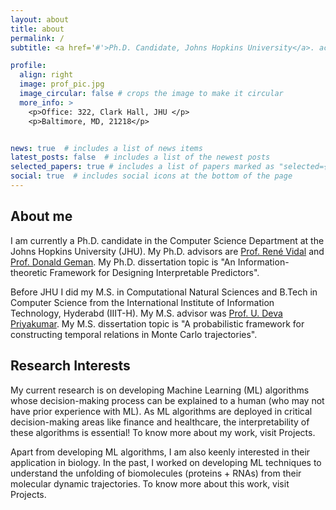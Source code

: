 ```yaml
---
layout: about
title: about
permalink: /
subtitle: <a href='#'>Ph.D. Candidate, Johns Hopkins University</a>. achatto1 at jhu dot edu dot com

profile:
  align: right
  image: prof_pic.jpg
  image_circular: false # crops the image to make it circular
  more_info: >
    <p>Office: 322, Clark Hall, JHU </p>
    <p>Baltimore, MD, 21218</p>


news: true  # includes a list of news items
latest_posts: false  # includes a list of the newest posts
selected_papers: true # includes a list of papers marked as "selected={true}"
social: true  # includes social icons at the bottom of the page
---
```


## About me
I am currently a Ph.D. candidate in the Computer Science Department at the Johns Hopkins University 
(JHU). My Ph.D. advisors are <a href="http://vision.jhu.edu/rvidal.html">Prof. René Vidal</a> and <a href="https://www.cis.jhu.edu/people/faculty/geman/">Prof. Donald Geman</a>. My Ph.D. dissertation topic is "An Information-theoretic Framework for Designing Interpretable Predictors".

Before JHU I did my M.S. in Computational Natural Sciences and B.Tech in Computer Science from the International Institute of Information Technology, Hyderabd (IIIT-H). My M.S. advisor was <a href="https://www.cis.jhu.edu/people/faculty/geman/">Prof. U. Deva Priyakumar</a>. My M.S. dissertation topic is "A probabilistic framework for constructing temporal relations in Monte Carlo trajectories".

## Research Interests
My current research is on developing Machine Learning (ML) algorithms whose decision-making process can be explained to a human (who may not have prior experience with ML). As ML algorithms are deployed in critical decision-making areas like finance and healthcare, the interpretability of these algorithms is essential! To know more about my work, visit Projects.

Apart from developing ML algorithms, I am also keenly interested in their application in biology. In the past, I worked on developing ML techniques to understand the unfolding of biomolecules (proteins + RNAs) from their molecular dynamic trajectories. To know more about this work, visit Projects.
